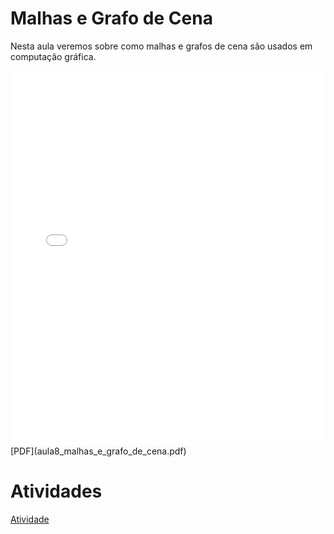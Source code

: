# Malhas e Grafo de Cena

Nesta aula veremos sobre como malhas e grafos de cena são usados em computação gráfica.

<embed height="600" src="aula8_malhas_e_grafo_de_cena.pdf" type="application/pdf" width="100%">
[PDF](aula8_malhas_e_grafo_de_cena.pdf)

# Atividades

[Atividade](atividade.ipynb)
